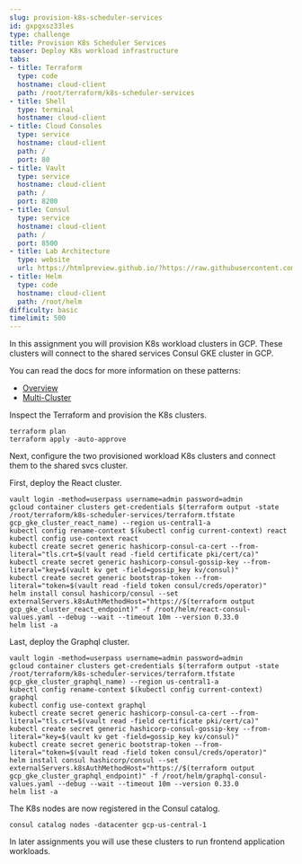 ```yaml
---
slug: provision-k8s-scheduler-services
id: gxpgxsz33les
type: challenge
title: Provision K8s Scheduler Services
teaser: Deploy K8s workload infrastructure
tabs:
- title: Terraform
  type: code
  hostname: cloud-client
  path: /root/terraform/k8s-scheduler-services
- title: Shell
  type: terminal
  hostname: cloud-client
- title: Cloud Consoles
  type: service
  hostname: cloud-client
  path: /
  port: 80
- title: Vault
  type: service
  hostname: cloud-client
  path: /
  port: 8200
- title: Consul
  type: service
  hostname: cloud-client
  path: /
  port: 8500
- title: Lab Architecture
  type: website
  url: https://htmlpreview.github.io/?https://raw.githubusercontent.com/hashicorp/field-workshops-consul/add-consul-multi-cloud/instruqt-tracks/multi-cloud-service-networking-with-consul/assets/diagrams/diagrams.html
- title: Helm
  type: code
  hostname: cloud-client
  path: /root/helm
difficulty: basic
timelimit: 500
---
```

In this assignment you will provision K8s workload clusters in GCP.
These clusters will connect to the shared services Consul GKE cluster in GCP. <br>

You can read the docs for more information on these patterns: <br>

* [Overview](https://www.consul.io/docs/k8s)
* [Multi-Cluster](https://www.consul.io/docs/k8s/installation/multi-cluster)

Inspect the Terraform and provision the K8s clusters. <br>

```
terraform plan
terraform apply -auto-approve
```

Next, configure the two provisioned workload K8s clusters and connect them to the shared svcs cluster.


First, deploy the React cluster. <br>

```
vault login -method=userpass username=admin password=admin
gcloud container clusters get-credentials $(terraform output -state /root/terraform/k8s-scheduler-services/terraform.tfstate gcp_gke_cluster_react_name) --region us-central1-a
kubectl config rename-context $(kubectl config current-context) react
kubectl config use-context react
kubectl create secret generic hashicorp-consul-ca-cert --from-literal="tls.crt=$(vault read -field certificate pki/cert/ca)"
kubectl create secret generic hashicorp-consul-gossip-key --from-literal="key=$(vault kv get -field=gossip_key kv/consul)"
kubectl create secret generic bootstrap-token --from-literal="token=$(vault read -field token consul/creds/operator)"
helm install consul hashicorp/consul --set externalServers.k8sAuthMethodHost="https://$(terraform output gcp_gke_cluster_react_endpoint)" -f /root/helm/react-consul-values.yaml --debug --wait --timeout 10m --version 0.33.0
helm list -a
```

Last, deploy the Graphql cluster. <br>

```
vault login -method=userpass username=admin password=admin
gcloud container clusters get-credentials $(terraform output -state /root/terraform/k8s-scheduler-services/terraform.tfstate gcp_gke_cluster_graphql_name) --region us-central1-a
kubectl config rename-context $(kubectl config current-context) graphql
kubectl config use-context graphql
kubectl create secret generic hashicorp-consul-ca-cert --from-literal="tls.crt=$(vault read -field certificate pki/cert/ca)"
kubectl create secret generic hashicorp-consul-gossip-key --from-literal="key=$(vault kv get -field=gossip_key kv/consul)"
kubectl create secret generic bootstrap-token --from-literal="token=$(vault read -field token consul/creds/operator)"
helm install consul hashicorp/consul --set externalServers.k8sAuthMethodHost="https://$(terraform output gcp_gke_cluster_graphql_endpoint)" -f /root/helm/graphql-consul-values.yaml --debug --wait --timeout 10m --version 0.33.0
helm list -a
```

The K8s nodes are now registered in the Consul catalog.

```
consul catalog nodes -datacenter gcp-us-central-1
```

In later assignments you will use these clusters to run frontend application workloads.
